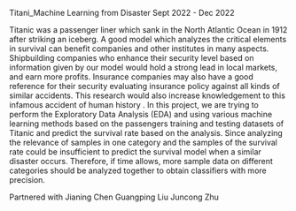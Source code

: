 Titani_Machine Learning from Disaster
Sept 2022 - Dec 2022
 
 Titanic was a passenger liner which sank in the North Atlantic Ocean in 1912 after striking an iceberg. A
 good model which analyzes the critical elements in survival can benefit companies and other institutes in
 many aspects. Shipbuilding companies who enhance their security level based on information given by
 our model would hold a strong lead in local markets, and earn more profits. Insurance companies may
 also have a good reference for their security evaluating insurance policy against all kinds of similar
 accidents. This research would also increase knowledgement to this infamous accident of human history .
 In this project, we are trying to perform the Exploratory Data Analysis (EDA) and using various machine
 learning methods based on the passengers training and testing datasets of Titanic and predict the survival
 rate based on the analysis.
 Since analyzing the relevance of samples in one category and the samples of the survival rate could be
 insufficient to predict the survival model when a similar disaster occurs. Therefore, if time allows, more
 sample data on different categories should be analyzed together to obtain classifiers with more precision.

 Partnered with Jianing Chen
                Guangping Liu
                Juncong Zhu

